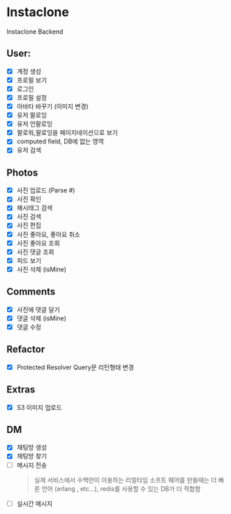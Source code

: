 # Instaclone

Instaclone Backend

## User:

- [x] 계정 생성
- [x] 프로필 보기
- [x] 로그인
- [x] 프로필 설정
- [x] 아바타 바꾸기 (이미지 변경)
- [x] 유저 팔로잉
- [x] 유저 언팔로잉
- [x] 팔로워,팔로잉을 페이지네이션으로 보기
- [x] computed field, DB에 없는 영역
- [x] 유저 검색

## Photos

- [x] 사진 업로드 (Parse #)
- [x] 사진 확인
- [x] 해시태그 검색
- [x] 사진 검색
- [x] 사진 편집
- [x] 사진 좋아요, 좋아요 취소
- [x] 사진 좋아요 조회
- [x] 사진 댓글 조회
- [x] 피드 보기
- [x] 사진 삭제 (isMine)

## Comments

- [x] 사진에 댓글 달기
- [x] 댓글 삭제 (isMine)
- [x] 댓글 수정

## Refactor

- [x] Protected Resolver Query문 리턴형태 변경

## Extras

- [x] S3 이미지 업로드

## DM

- [x] 채팅방 생성
- [x] 채팅방 찾기
- [ ] 메시지 전송
  > 실제 서비스에서 수백만이 이용하는 리얼타임 소프트 웨어를 만들때는
  > 더 빠른 언어 (erlang , etc...), redis를 사용할 수 있는 DB가 더 적합함
- [ ] 실시간 메시지
